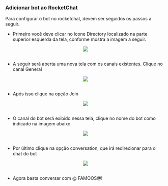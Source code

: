 ### Adicionar bot ao RocketChat

Para configurar o bot no rocketchat, devem ser seguidos os passos a seguir.

- Primeiro você deve clicar no ícone Directory localizado na parte superior esquerda da tela, conforme mostra a imagem a seguir.
<div style="text-align:center; margin-bottom:30px"><img src="https://user-images.githubusercontent.com/18130942/64707710-c8717e80-d489-11e9-9b10-58906d5f7f85.png"/></div>

- A seguir será aberta uma nova tela com os canais existentes. Clique no canal General
<div style="text-align:center; margin-bottom:30px"><img src="https://user-images.githubusercontent.com/18130942/64707839-01a9ee80-d48a-11e9-83c9-d72366649f5c.png"/></div>

- Após isso clique na opção Join
<div style="text-align:center; margin-bottom:30px"><img src="https://user-images.githubusercontent.com/26297247/64720477-f2826b00-d4a0-11e9-8364-1c9531d97931.png"/></div>


-  O canal do bot será exibido nessa tela, clique no nome do bot como indicado na imagem abaixo
<div style="text-align:center; margin-bottom:30px"><img src="https://user-images.githubusercontent.com/26297247/64720725-848a7380-d4a1-11e9-87a9-719cbfee1010.png"/></div>

- Por último clique na opção conversation, que irá redirecionar para o chat do bot
<div style="text-align:center; margin-bottom:30px"><img src="https://user-images.githubusercontent.com/26297247/64720768-9cfa8e00-d4a1-11e9-9b2e-cb8772742a33.png"/></div>

- Agora basta conversar com @ FAMOOS@!

